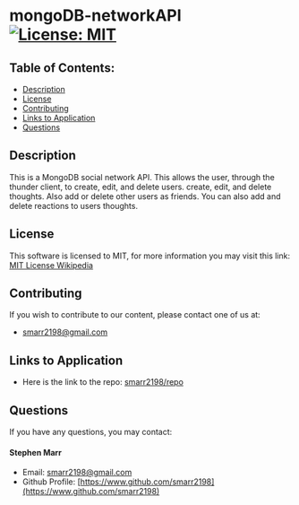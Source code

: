 # mongoDB-networkAPI [![License: MIT](https://img.shields.io/badge/License-MIT-yellow.svg)](https://opensource.org/licenses/MIT)

## Table of Contents:

- [Description](./README.md#description)
- [License](./README.md#license)
- [Contributing](./README.md#contributing)
- [Links to Application](./README.md#links-to-application)
- [Questions](./README.md#questions)

## Description

This is a MongoDB social network API. This allows the user, through the thunder client, to create, edit, and delete users. create, edit, and delete thoughts. Also add or delete other users as friends. You can also add and delete reactions to users thoughts.

## License

This software is licensed to MIT, for more information you may visit this link:
[MIT License Wikipedia](https://en.wikipedia.org/wiki/MIT_License)

## Contributing

If you wish to contribute to our content, please contact one of us at:

- smarr2198@gmail.com

## Links to Application

- Here is the link to the repo: [smarr2198/repo](https://github.com/smarr2198/mongoDB-networkAPI)

## Questions

If you have any questions, you may contact:

#### Stephen Marr

- Email: smarr2198@gmail.com
- Github Profile: [https://www.github.com/smarr2198](https://www.github.com/smarr2198)
